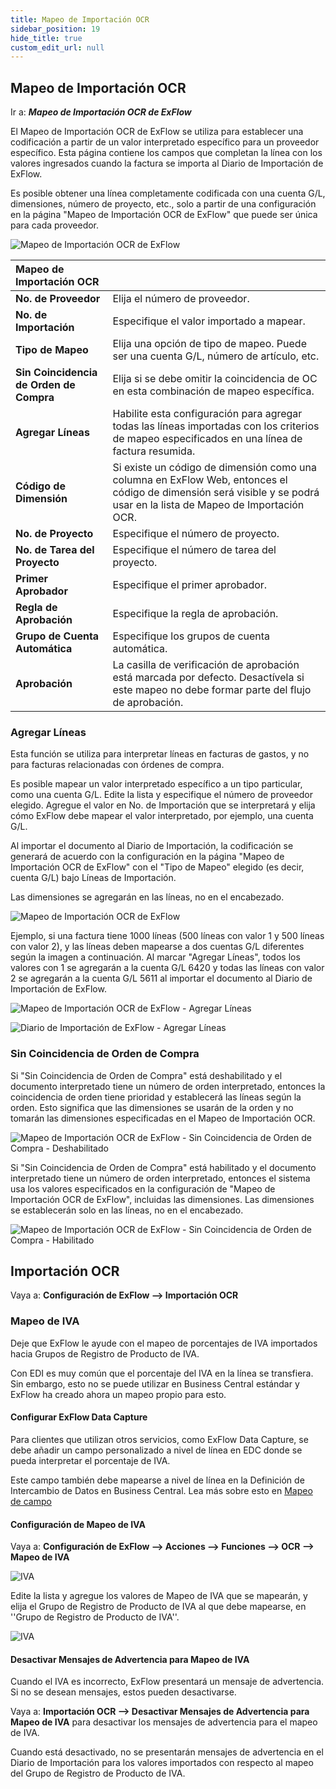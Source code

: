 ```yaml
---
title: Mapeo de Importación OCR
sidebar_position: 19
hide_title: true
custom_edit_url: null
---
```

## Mapeo de Importación OCR

Ir a: ***Mapeo de Importación OCR de ExFlow***

El Mapeo de Importación OCR de ExFlow se utiliza para establecer una codificación a partir de un valor interpretado específico para un proveedor específico. Esta página contiene los campos que completan la línea con los valores ingresados cuando la factura se importa al Diario de Importación de ExFlow.

Es posible obtener una línea completamente codificada con una cuenta G/L, dimensiones, número de proyecto, etc., solo a partir de una configuración en la página "Mapeo de Importación OCR de ExFlow" que puede ser única para cada proveedor.

![Mapeo de Importación OCR de ExFlow](@site/static/img/media/ocr-import-mapping-list-001.png)

| Mapeo de Importación OCR     |	|
|:-|:-|
| **No. de Proveedor**    | Elija el número de proveedor.
| **No. de Importación**    | Especifique el valor importado a mapear.
| **Tipo de Mapeo**    | Elija una opción de tipo de mapeo. Puede ser una cuenta G/L, número de artículo, etc.
| **Sin Coincidencia de Orden de Compra**    | Elija si se debe omitir la coincidencia de OC en esta combinación de mapeo específica.
| **Agregar Líneas**    | Habilite esta configuración para agregar todas las líneas importadas con los criterios de mapeo especificados en una línea de factura resumida.
| **Código de Dimensión**     | Si existe un código de dimensión como una columna en ExFlow Web, entonces el código de dimensión será visible y se podrá usar en la lista de Mapeo de Importación OCR.
| **No. de Proyecto**    | Especifique el número de proyecto.
| **No. de Tarea del Proyecto**    | Especifique el número de tarea del proyecto.
| **Primer Aprobador**    | Especifique el primer aprobador.
| **Regla de Aprobación**    | Especifique la regla de aprobación.
| **Grupo de Cuenta Automática**    | Especifique los grupos de cuenta automática.
| **Aprobación**    | La casilla de verificación de aprobación está marcada por defecto. Desactívela si este mapeo no debe formar parte del flujo de aprobación.


### Agregar Líneas

Esta función se utiliza para interpretar líneas en facturas de gastos, y no para facturas relacionadas con órdenes de compra.

Es posible mapear un valor interpretado específico a un tipo particular, como una cuenta G/L. Edite la lista y especifique el número de proveedor elegido. Agregue el valor en No. de Importación que se interpretará y elija cómo ExFlow debe mapear el valor interpretado, por ejemplo, una cuenta G/L.

Al importar el documento al Diario de Importación, la codificación se generará de acuerdo con la configuración en la página "Mapeo de Importación OCR de ExFlow" con el "Tipo de Mapeo" elegido (es decir, cuenta G/L) bajo Líneas de Importación.

Las dimensiones se agregarán en las líneas, no en el encabezado.

![Mapeo de Importación OCR de ExFlow](@site/static/img/media/ocr-import-mapping-001.png)

Ejemplo, si una factura tiene 1000 líneas (500 líneas con valor 1 y 500 líneas con valor 2), y las líneas deben mapearse a dos cuentas G/L diferentes según la imagen a continuación. Al marcar "Agregar Líneas", todos los valores con 1 se agregarán a la cuenta G/L 6420 y todas las líneas con valor 2 se agregarán a la cuenta G/L 5611 al importar el documento al Diario de Importación de ExFlow.

![Mapeo de Importación OCR de ExFlow - Agregar Líneas](@site/static/img/media/ocr-import-mapping-002.png)

![Diario de Importación de ExFlow - Agregar Líneas](@site/static/img/media/import-journal-026.png)

### Sin Coincidencia de Orden de Compra

Si "Sin Coincidencia de Orden de Compra" está deshabilitado y el documento interpretado tiene un número de orden interpretado, entonces la coincidencia de orden tiene prioridad y establecerá las líneas según la orden. Esto significa que las dimensiones se usarán de la orden y no tomarán las dimensiones especificadas en el Mapeo de Importación OCR.

![Mapeo de Importación OCR de ExFlow - Sin Coincidencia de Orden de Compra - Deshabilitado](@site/static/img/media/ocr-import-mapping-003.png)

Si "Sin Coincidencia de Orden de Compra" está habilitado y el documento interpretado tiene un número de orden interpretado, entonces el sistema usa los valores especificados en la configuración de "Mapeo de Importación OCR de ExFlow", incluidas las dimensiones. Las dimensiones se establecerán solo en las líneas, no en el encabezado.

![Mapeo de Importación OCR de ExFlow - Sin Coincidencia de Orden de Compra - Habilitado](@site/static/img/media/ocr-import-mapping-004.png)


## Importación OCR

Vaya a: **Configuración de ExFlow --> Importación OCR** 

### Mapeo de IVA
Deje que ExFlow le ayude con el mapeo de porcentajes de IVA importados hacia Grupos de Registro de Producto de IVA. 

Con EDI es muy común que el porcentaje del IVA en la línea se transfiera. Sin embargo, esto no se puede utilizar en Business Central estándar y ExFlow ha creado ahora un mapeo propio para esto. 

#### Configurar ExFlow Data Capture
Para clientes que utilizan otros servicios, como ExFlow Data Capture, se debe añadir un campo personalizado a nivel de línea en EDC donde se pueda interpretar el porcentaje de IVA. 

Este campo también debe mapearse a nivel de línea en la Definición de Intercambio de Datos en Business Central. Lea más sobre esto en [Mapeo de campo](https://docs.signupsoftware.com/business-central/docs/user-manual/technical/field-mapping)

#### Configuración de Mapeo de IVA
Vaya a: **Configuración de ExFlow --> Acciones --> Funciones --> OCR --> Mapeo de IVA**

![IVA](@site/static/img/media/vat-mapping-001.png)

Edite la lista y agregue los valores de Mapeo de IVA que se mapearán, y elija el Grupo de Registro de Producto de IVA al que debe mapearse, en ''Grupo de Registro de Producto de IVA''.

![IVA](@site/static/img/media/vat-mapping-002.png)


#### Desactivar Mensajes de Advertencia para Mapeo de IVA
Cuando el IVA es incorrecto, ExFlow presentará un mensaje de advertencia. Si no se desean mensajes, estos pueden desactivarse.

Vaya a: **Importación OCR --> Desactivar Mensajes de Advertencia para Mapeo de IVA** para desactivar los mensajes de advertencia para el mapeo de IVA. 

Cuando está desactivado, no se presentarán mensajes de advertencia en el Diario de Importación para los valores importados con respecto al mapeo del Grupo de Registro de Producto de IVA.

